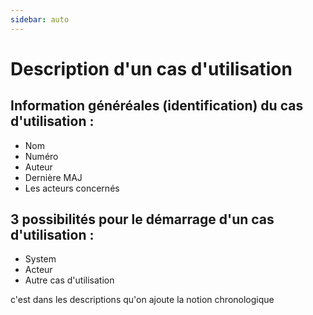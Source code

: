 ```yaml
---
sidebar: auto
---
```


# Description d'un cas d'utilisation

## Information généréales (identification) du cas d'utilisation :

- Nom
- Numéro
- Auteur
- Dernière MAJ
- Les acteurs concernés

## 3 possibilités pour le démarrage d'un cas d'utilisation :

- System
- Acteur
- Autre cas d'utilisation

c'est dans les descriptions qu'on ajoute la notion chronologique
